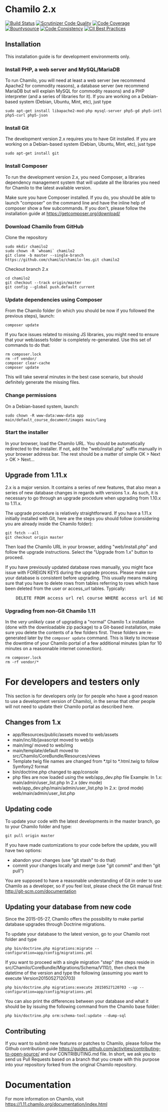 # Chamilo 2.x

[![Build Status](https://travis-ci.org/chamilo/chamilo-lms.svg?branch=1.11.x)](https://travis-ci.org/chamilo/chamilo-lms)
[![Scrutinizer Code Quality](https://scrutinizer-ci.com/g/chamilo/chamilo-lms/badges/quality-score.png?b=1.11.x)](https://scrutinizer-ci.com/g/chamilo/chamilo-lms/?branch=1.11.x)
[![Code Coverage](https://scrutinizer-ci.com/g/chamilo/chamilo-lms/badges/coverage.png?b=1.11.x)](https://scrutinizer-ci.com/g/chamilo/chamilo-lms/?branch=1.11.x)
[![Bountysource](https://www.bountysource.com/badge/team?team_id=12439&style=raised)](https://www.bountysource.com/teams/chamilo?utm_source=chamilo&utm_medium=shield&utm_campaign=raised)
[![Code Consistency](https://squizlabs.github.io/PHP_CodeSniffer/analysis/chamilo/chamilo-lms/grade.svg)](http://squizlabs.github.io/PHP_CodeSniffer/analysis/chamilo/chamilo-lms/)
[![CII Best Practices](https://bestpractices.coreinfrastructure.org/projects/166/badge)](https://bestpractices.coreinfrastructure.org/projects/166)

## Installation

This installation guide is for development environments only.

### Install PHP, a web server and MySQL/MariaDB

To run Chamilo, you will need at least a web server (we recommend Apache2 for commodity reasons), 
a database server (we recommend MariaDB but will explain MySQL for commodity reasons) and a PHP interpreter (and a series of libraries for it). If you are working on a Debian-based system (Debian, Ubuntu, Mint, etc), just
type
```
sudo apt-get install libapache2-mod-php mysql-server php5-gd php5-intl php5-curl php5-json
```

### Install Git

The development version 2.x requires you to have Git installed. 
If you are working on a Debian-based system (Debian, Ubuntu, Mint, etc), just type
```
sudo apt-get install git
```

### Install Composer

To run the development version 2.x, you need Composer, a libraries dependency management system that will update all the 
libraries you need for Chamilo to the latest available version.

Make sure you have Composer installed. If you do, you should be able to launch "composer" on the command line and have the 
inline help of composer show a few subcommands. 
If you don't, please follow the installation guide at https://getcomposer.org/download/

### Download Chamilo from GitHub

Clone the repository

```
sudo mkdir chamilo2
sudo chown -R `whoami` chamilo2
git clone -b master --single-branch https://github.com/chamilo/chamilo-lms.git chamilo2
```

Checkout branch 2.x

```
cd chamilo2
git checkout --track origin/master
git config --global push.default current
```

### Update dependencies using Composer

From the Chamilo folder (in which you should be now if you followed the previous steps), launch:

```
composer update
```

If you face issues related to missing JS libraries, you might need to ensure
that your web/assets folder is completely re-generated.
Use this set of commands to do that:
```
rm composer.lock
rm -rf vendor/
composer clear-cache
composer update
```
This will take several minutes in the best case scenario, but should definitely
generate the missing files.

### Change permissions

On a Debian-based system, launch:
```
sudo chown -R www-data:www-data app main/default_course_document/images main/lang  
```

### Start the installer

In your browser, load the Chamilo URL. You should be automatically redirected 
to the installer. If not, add the "web/install.php" suffix manually in 
your browser address bar. The rest should be a matter of simple
 OK > Next > OK > Next...

## Upgrade from 1.11.x

2.x is a major version. It contains a series of new features, that
also mean a series of new database changes in regards with versions 1.x. As 
such, it is necessary to go through an upgrade procedure when upgrading from 
1.10.x to 1.11.x.

The upgrade procedure is relatively straightforward. If you have a 1.11.x 
initially installed with Git, here are the steps you should follow 
(considering you are already inside the Chamilo folder):
```
git fetch --all
git checkout origin master
```

Then load the Chamilo URL in your browser, adding "web/install.php" and 
follow the upgrade instructions. Select the "Upgrade from 1.x" button to 
proceed.

If you have previously updated database rows manually, you might face issue with
FOREIGN KEYS during the upgrade process. Please make sure your database is
consistent before upgrading. This usually means making sure that you have to delete
rows from tables referring to rows which have been deleted from the user or access_url tables.
Typically:
<pre>
    DELETE FROM access_url_rel_course WHERE access_url_id NOT IN (SELECT id FROM access_url);
</pre>

### Upgrading from non-Git Chamilo 1.11 ###

In the *very unlikely* case of upgrading a "normal" Chamilo 1.x installation (done with the downloadable zip package) to a Git-based installation, 
make sure you delete the contents of a few folders first. 
These folders are re-generated later by the ```composer update``` command. 
This is likely to increase the downtime of your Chamilo portal of a few additional minutes (plan for 10 minutes on a reasonnable internet connection).

```
rm composer.lock
rm -rf vendor/*
```

# For developers and testers only

This section is for developers only (or for people who have a good reason to use
a development version of Chamilo), in the sense that other people will not 
need to update their Chamilo portal as described here.

## Changes from 1.x 

* app/Resources/public/assets moved to web/assets
* main/inc/lib/javascript moved to web/js
* main/img/ moved to web/img
* main/template/default moved to src/Chamilo/CoreBundle/Resources/views
* Template twig file names are changed from *.tpl to *.html.twig to follow Symfony2 format
* bin/doctrine.php changed to app/console
* php files are now loaded using the web/app_dev.php file
  Example:
  In 1.x:
      main/admin/user_list.php
  In 2.x (dev mode)
      web/app_dev.php/main/admin/user_list.php
  In 2.x: (prod mode)
      web/main/admin/user_list.php

## Updating code

To update your code with the latest developments in the master branch, go to
your Chamilo folder and type:
```
git pull origin master
```
If you have made customizations to your code before the update, you will have
two options:
- abandon your changes (use "git stash" to do that)
- commit your changes locally and merge (use "git commit" and then "git pull")

You are supposed to have a reasonable understanding of Git in order to
use Chamilo as a developer, so if you feel lost, please check the Git manual
first: http://git-scm.com/documentation

## Updating your database from new code

Since the 2015-05-27, Chamilo offers the possibility to make partial database
upgrades through Doctrine migrations.

To update your database to the latest version, go to your Chamilo root folder
and type
```
php bin/doctrine.php migrations:migrate --configuration=app/config/migrations.yml
```

If you want to proceed with a single migration "step" (the steps reside in
src/Chamilo/CoreBundle/Migrations/Schema/V110/), then check the datetime of the
version and type the following (assuming you want to execute Version20150527120703)
```
php bin/doctrine.php migrations:execute 20150527120703 --up --configuration=app/config/migrations.yml
```

You can also print the differences between your database and what it should be by issuing the following command from the Chamilo base folder:
```
php bin/doctrine.php orm:schema-tool:update --dump-sql
```

## Contributing

If you want to submit new features or patches to Chamilo, please follow the
Github contribution guide https://guides.github.com/activities/contributing-to-open-source/
and our CONTRIBUTING.md file.
In short, we ask you to send us Pull Requests based on a branch that you create
with this purpose into your repository forked from the original Chamilo repository.

# Documentation
For more information on Chamilo, visit https://1.11.chamilo.org/documentation/index.html
